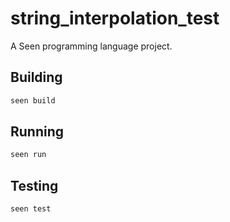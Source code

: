# string_interpolation_test

A Seen programming language project.

## Building

```bash
seen build
```

## Running

```bash
seen run
```

## Testing

```bash
seen test
```
